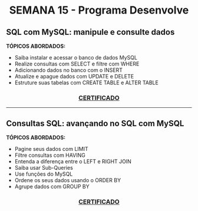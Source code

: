 # <p align="center">SEMANA 15 - Programa Desenvolve

## SQL com MySQL: manipule e consulte dados

**TÓPICOS ABORDADOS:**
* Saiba instalar e acessar o banco de dados MySQL
* Realize consultas com SELECT e filtre com WHERE
* Adicionando dados no banco com o INSERT
* Atualize e apague dados com UPDATE e DELETE
* Estruture suas tabelas com CREATE TABLE e ALTER TABLE

### <p align="center"> [CERTIFICADO]()

---

## Consultas SQL: avançando no SQL com MySQL

**TÓPICOS ABORDADOS:**
* Pagine seus dados com LIMIT
* Filtre consultas com HAVING
* Entenda a diferença entre o LEFT e RIGHT JOIN
* Saiba usar Sub-Queries
* Use funções do MySQL
* Ordene os seus dados usando o ORDER BY
* Agrupe dados com GROUP BY

### <p align="center"> [CERTIFICADO]()
